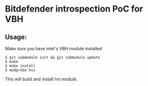 # Bitdefender introspection PoC for VBH

## Usage:

Make sure you have intel's VBH module installed
```
$ git submodule init && git submodule update
$ make
$ make install
$ modprobe hvi
```

This will build and install hvi module. 
